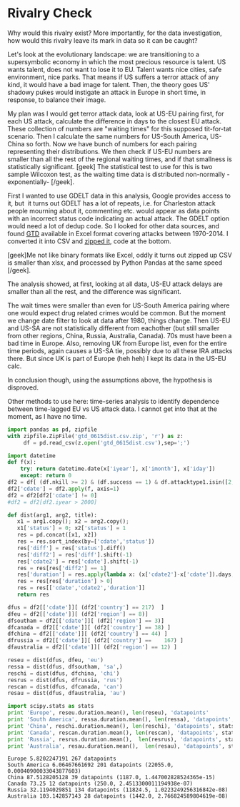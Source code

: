# Rivalry Check

Why would this rivalry exist? More importantly, for the data investigation, how would this rivalry leave its mark in data so it can be caught?

Let's look at the  evolutionary landscape: we are transitioning to a supersymbolic economy in which the most precious resource is talent. US wants talent, does not want to lose it to EU. Talent wants nice cities, safe environment, nice parks. That means if US suffers a terror attack of any kind, it would have a bad image for talent. Then, the theory goes US' shadowy pukes would instigate an attack  in Europe in short time, in response, to balance their image. 

My plan was I would get terror attack data, look at US-EU pairing first, for each US attack, calculate the difference in days to the closest EU attack. These collection of numbers are "waiting times" for this supposed tit-for-tat scenario. Then I calculate the same numbers for US-South America, US-China so forth. Now we have bunch of numbers for each pairing representing their distributions. We then check if US-EU numbers are smaller than all the rest of the regional waiting times, and if that smallness is statistically significant. [geek] The statistical test to use for this is two sample Wilcoxon test, as the waiting time data is distributed non-normally -exponentially- [/geek].

First I wanted to use GDELT data in this analysis, Google provides
access to it, but  it turns out GDELT has a lot of repeats, i.e. for
Charleston attack people mourning about it, commenting etc. would
appear as data points with an incorrect status code indicating an
actual attack. The GDELT option would need a lot of dedup code. So I
looked for other data sources, and found [GTD](http://www.start.umd.edu/gtd/)
available in Excel format covering attacks between 1970-2014.
I converted it into CSV and [zipped it](https://drive.google.com/uc?export=view&id=1YnXq12oxw6ijwq3hcrfxcqND96Jyoe2d),
code at the bottom.

[geek]Me not like binary formats like Excel, oddly it turns out zipped
up CSV is smaller than xlsx, and processed by Python Pandas at the
same speed [/geek].

The analysis showed, at first, looking at all data, US-EU attack
delays are smaller than all the rest, and the difference was
significant.

The wait times were smaller than even for US-South America pairing
where one would expect drug related crimes would be common. But the
moment we change date filter to look at data after 1980, things
change. Then US-EU and US-SA are not statistically different from
eachother (but still smaller from other regions, China, Russia,
Australia, Canada). 70s must have been a bad time in Europe. Also,
removing UK from Europe list, even for the entire time periods, again
causes a US-SA tie, possibly due to all these IRA attacks there. But
since UK is part of Europe (heh heh) I kept its data in the US-EU
calc.

In conclusion though, using the assumptions above, the hypothesis is
disproved.

Other methods to use here: time-series analysis to identify dependence
between time-lagged EU vs US attack data. I cannot get into that at
the moment, as I have no time.


```python
import pandas as pd, zipfile
with zipfile.ZipFile('gtd_0615dist.csv.zip', 'r') as z:
     df = pd.read_csv(z.open('gtd_0615dist.csv'),sep=';')
```

```python
import datetime
def f(x):
    try: return datetime.date(x['iyear'], x['imonth'], x['iday'])
    except: return 0    
df2 = df[ (df.nkill >= 2) & (df.success == 1) & df.attacktype1.isin([2,3,7]) ]
df2['cdate'] = df2.apply(f, axis=1)
df2 = df2[df2['cdate'] != 0]
#df2 = df2[df2.iyear > 2000]
```

```python
def dist(arg1, arg2, title):
   x1 = arg1.copy(); x2 = arg2.copy();
   x1['status'] = 0; x2['status'] = 1
   res = pd.concat([x1, x2])
   res = res.sort_index(by=['cdate','status'])
   res['diff'] = res['status'].diff()
   res['diff2'] = res['diff'].shift(-1)
   res['cdate2'] = res['cdate'].shift(-1)
   res = res[res['diff2'] == 1]
   res['duration'] = res.apply(lambda x: (x['cdate2']-x['cdate']).days,axis=1)
   res = res[res['duration'] > 0]
   res = res[['cdate','cdate2','duration']]
   return res

dfus = df2[['cdate']][ (df2['country'] == 217)  ]
dfeu = df2[['cdate']][ (df2['region'] == 8)] 
dfsoutham = df2[['cdate']][ (df2['region'] == 3)]
dfcanada = df2[['cdate']][ (df2['country'] == 38) ] 
dfchina = df2[['cdate']][ (df2['country'] == 44) ] 
dfrussia = df2[['cdate']][ (df2['country'] == 	 167) ] 
dfaustralia = df2[['cdate']][ (df2['region'] == 12) ] 
```


```python
reseu = dist(dfus, dfeu, 'eu')
ressa = dist(dfus, dfsoutham, 'sa',)
reschi = dist(dfus, dfchina, 'chi')
resrus = dist(dfus, dfrussia, 'rus')
rescan = dist(dfus, dfcanada, 'can')
resau = dist(dfus, dfaustralia, 'au')

import scipy.stats as stats
print 'Europe', reseu.duration.mean(), len(reseu), 'datapoints'
print 'South America', ressa.duration.mean(), len(ressa), 'datapoints', stats.mannwhitneyu(reseu.duration, ressa.duration)
print 'China', reschi.duration.mean(), len(reschi), 'datapoints', stats.mannwhitneyu(reseu.duration, reschi.duration)
print 'Canada', rescan.duration.mean(), len(rescan), 'datapoints', stats.mannwhitneyu(reseu.duration, rescan.duration)
print 'Russia', resrus.duration.mean(),  len(resrus), 'datapoints', stats.mannwhitneyu(reseu.duration, resrus.duration)
print 'Australia', resau.duration.mean(),  len(resau), 'datapoints', stats.mannwhitneyu(reseu.duration, resau.duration)
```

```text
Europe 5.8202247191 267 datapoints
South America 6.06467661692 201 datapoints (22055.0, 0.00040900033043877603)
China 87.5128205128 39 datapoints (1187.0, 1.447002828524365e-15)
Canada 73.25 12 datapoints (250.0, 2.4513300011194938e-07)
Russia 32.1194029851 134 datapoints (11824.5, 1.0223249256316842e-08)
Australia 103.142857143 28 datapoints (1442.0, 2.766824589804619e-08)
```

